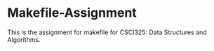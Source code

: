 # Makefile-Assignment

This is the assignment for makefile for CSCI325: Data Structures and Algorithms.